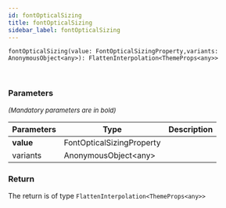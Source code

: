 ```yaml
---
id: fontOpticalSizing
title: fontOpticalSizing
sidebar_label: fontOpticalSizing
---
```


```tsx
fontOpticalSizing(value: FontOpticalSizingProperty,variants: AnonymousObject<any>): FlattenInterpolation<ThemeProps<any>>
```
<br/>



### Parameters

<font size="2"><i>(Mandatory parameters are in bold)</i></font>

| Parameters | Type | Description |
| --------- | ---- | ----------- |
| **value** | FontOpticalSizingProperty |  |
| variants | AnonymousObject<any\> |  |


### Return



The return is of type <code>FlattenInterpolation<ThemeProps<any\>\></code>